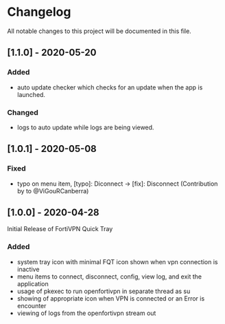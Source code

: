 # Changelog
All notable changes to this project will be documented in this file.

## [1.1.0] - 2020-05-20
### Added
- auto update checker which checks for an update when the app is launched.
### Changed
- logs to auto update while logs are being viewed.

## [1.0.1] - 2020-05-08
### Fixed
- typo on menu item, [typo]: Diconnect -> [fix]: Disconnect (Contribution by to @ViGouRCanberra)

## [1.0.0] - 2020-04-28
Initial Release of FortiVPN Quick Tray
### Added
- system tray icon with minimal FQT icon shown when vpn connection is inactive
- menu items to connect, disconnect, config, view log, and exit the application
- usage of pkexec to run openfortivpn in separate thread as su
- showing of appropriate icon when VPN is connected or an Error is encounter
- viewing of logs from the openfortivpn stream out
